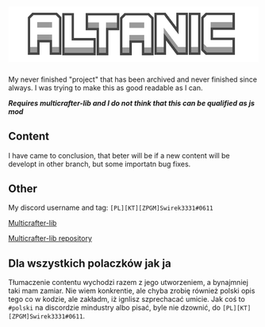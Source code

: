 # ![Altanic](sprites/github/altanic.png)

My never finished "project" that has been archived and never finished since always.
I was trying to make this as good readable as I can.

***Requires multicrafter-lib and I do not think that this can be qualified as js mod***

## Content

I have came to conclusion, that beter will be if a new content will be developt in other branch, but some importatn bug fixes.

## **Other**

My discord username and tag: `[PL][KT][ZPGM]Swirek3331#0611`

[Multicrafter-lib](https://liplum.github.io/MultiCrafterLib/)

[Multicrafter-lib repository](https://github.com/liplum/MultiCrafterLib)

## Dla wszystkich polaczków jak ja

Tłumaczenie contentu wychodzi razem z jego utworzeniem, a bynajmniej taki mam zamiar.
Nie wiem konkrentie, ale chyba zrobię również polski opis tego co w kodzie, ale zakładm, iż ignlisz szprechacać umicie.
Jak coś to `#polski` na discordzie mindustry albo pisać, byle nie dzownić, do `[PL][KT][ZPGM]Swirek3331#0611`.
